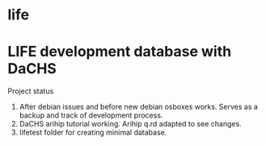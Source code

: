 # life
# LIFE development database with DaCHS

Project status
1. After debian issues and before new debian osboxes works. Serves as a backup and track of development process.
2. DaCHS arihip tutorial working. Arihip q.rd adapted to see changes.
3. lifetest folder for creating minimal database.
